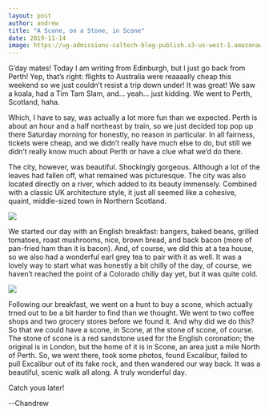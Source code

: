 ```yaml
---
layout: post
author: andrew
title: "A Scone, on a Stone, in Scone"
date: 2019-11-14
image: https://ug-admissions-caltech-blog-publish.s3-us-west-1.amazonaws.com/images/2019/11/6a0105349b8251970b0240a49ce06a200c-800wi.jpg
--- 
```


G’day mates! Today I am writing from Edinburgh, but I just go back from Perth! Yep, that’s right: flights to Australia were reaaaally cheap this weekend so we just couldn’t resist a trip down under! It was great! We saw a koala, had a Tim Tam Slam, and… yeah… just kidding. We went to Perth, Scotland, haha.

Which, I have to say, was actually a lot more fun than we expected. Perth is about an hour and a half northeast by train, so we just decided top pop up there Saturday morning for honestly, no reason in particular. In all fairness, tickets were cheap, and we didn’t really have much else to do, but still we didn’t really know much about Perth or have a clue what we’d do there.

The city, however, was beautiful. Shockingly gorgeous. Although a lot of the leaves had fallen off, what remained was picturesque. The city was also located directly on a river, which added to its beauty immensely. Combined with a classic UK architecture style, it just all seemed like a cohesive, quaint, middle-sized town in Northern Scotland.

![](https://ug-admissions-caltech-blog-publish.s3-us-west-1.amazonaws.com/images/2019/11/6a0105349b8251970b0240a49ce077200c-800wi.jpg)

We started our day with an English breakfast: bangers, baked beans, grilled tomatoes, roast mushrooms, nice, brown bread, and back bacon (more of pan-fried ham than it is bacon). And, of course, we did this at a tea house, so we also had a wonderful earl grey tea to pair with it as well. It was a lovely way to start what was honestly a bit chilly of the day, of course, we haven’t reached the point of a Colorado chilly day yet, but it was quite cold.

![](https://ug-admissions-caltech-blog-publish.s3-us-west-1.amazonaws.com/images/2019/11/6a0105349b8251970b0240a4c617ba200d-800wi.png)

Following our breakfast, we went on a hunt to buy a scone, which actually trned out to be a bit harder to find than we thought. We went to two coffee shops and two grocery stores before we found it. And why did we do this? So that we could have a scone, in Scone, at the stone of scone, of course. The stone of scone is a red sandstone used for the English coronation; the original is in London, but the home of it is in Scone, an area just a mile North of Perth. So, we went there, took some photos, found Excalibur, failed to pull Excalibur out of its fake rock, and then wandered our way back. It was a beautiful, scenic walk all along. A truly wonderful day.

Catch yous later!

--Chandrew